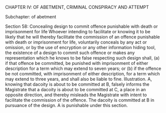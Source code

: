CHAPTER IV: OF ABETMENT, CRIMINAL CONSPIRACY AND ATTEMPT

Subchapter: of abetment

Section 58: Concealing design to commit offence punishable with death or imprisonment for life
Whoever intending to facilitate or knowing it to be likely that he will thereby facilitate the commission of an offence punishable with death or imprisonment for life, voluntarily conceals by any act or omission, or by the use of encryption or any other information hiding tool, the existence of a design to commit such offence or makes any representation which he knows to be false respecting such design shall, (a) if that offence be committed, be punished with imprisonment of either description for a term which may extend to seven years; or (b) if the offence be not committed, with imprisonment of either description, for a term which may extend to three years, and shall also be liable to fine.
Illustration.
A, knowing that dacoity is about to be committed at B, falsely informs the Magistrate that a dacoity is about to be committed at C, a place in an opposite direction, and thereby misleads the Magistrate with intent to facilitate the commission of the offence. The dacoity is committed at B in pursuance of the design. A is punishable under this section.

